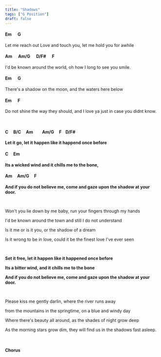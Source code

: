 ```yaml
---
title: "Shadows"
tags: ["G Position"]
draft: false
---
```



#### Em &nbsp;&nbsp;&nbsp;&nbsp; G                              
Let me reach out Love and touch you, let me hold you for awhile
#### Am &nbsp;&nbsp;&nbsp;&nbsp; Am/G &nbsp;&nbsp;&nbsp;&nbsp; D/F# &nbsp;&nbsp;&nbsp;&nbsp; F
I'd be known around the world, oh how I long to see you smile.
#### Em &nbsp;&nbsp;&nbsp;&nbsp; G
There's a shadow on the moon, and the waters here below
#### Em &nbsp;&nbsp;&nbsp;&nbsp; F
Do not shine the way they should, and I love ya just in case you didnt know.

<br>

#### C &nbsp;&nbsp;&nbsp; B/C &nbsp;&nbsp;&nbsp; Am &nbsp;&nbsp;&nbsp; &nbsp;&nbsp;&nbsp; Am/G &nbsp;&nbsp;&nbsp; F &nbsp;&nbsp;&nbsp;D/F#
**Let it go, let it happen like it happend once before**
#### C &nbsp;&nbsp;&nbsp; Em
**Its a wicked wind and it chills me to the bone,**
#### Am &nbsp;&nbsp;&nbsp; Am/G &nbsp;&nbsp;&nbsp; F
**And if you do not believe me, come and gaze upon the shadow at your door.**

<br>

Won't you lie down by me baby, run your fingers through my hands

I'd be known around the town and still I do not understand

Is it me or is it you, or the shadow of a dream

Is it wrong to be in love, could it be the finest love I've ever seen

<br>

**Set it free, let it happen like it happened once before**

**Its a bitter wind, and it chills me to the bone**

**And if you do not believe me, come and gaze upon the shadow at your door.**

<br>


Please kiss me gently darlin, where the river runs away

from the mountains in the springtime, on a blue and windy day

Where there's beauty all around, as the shades of night grow deep

As the morning stars grow dim, they will find us in the shadows fast asleep.

<br> 

#### Chorus
